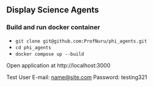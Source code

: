 ## Display Science Agents

### Build and run docker container
- `git clone git@github.com:ProfNuru/phi_agents.git`
- `cd phi_agents`
- `docker compose up --build`

Open application at http://localhost:3000

Test User
E-mail: name@site.com
Password: testing321

